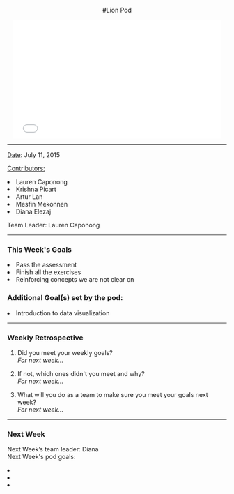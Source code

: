 <center>


#Lion Pod

<iframe src="//giphy.com/embed/nnnFdDnnAJaM0" width="480" height="272" frameBorder="0" style="max-width: 100%" class="giphy-embed" webkitAllowFullScreen mozallowfullscreen allowFullScreen></iframe>
</center>


<hr>

<u>Date</u>: July 11, 2015

<u>Contributors:</u>


<li>Lauren Caponong
<li>Krishna Picart
<li>Artur Lan
<li>Mesfin Mekonnen
<li>Diana Elezaj

Team Leader: Lauren Caponong

<hr>

<h3>This Week's Goals</h3>

<li>Pass the assessment
<li>Finish all the exercises
<li>Reinforcing concepts we are not clear on

<h3>Additional Goal(s) set by the pod:</h3>

<li>Introduction to data visualization

<hr>

<h3>Weekly Retrospective</h3>

1. Did you meet your weekly goals? <br>
<i>For next week...</i>

2. If not, which ones didn't you meet and why? <br>
<i>For next week...</i>


3. What will you do as a team to make sure you meet your goals next week? <br>
<i>For next week...</i>

<hr>

<h3>Next Week</h3>

Next Week’s team leader: Diana <br>
Next Week's pod goals:
<li>
<li>
<li>
